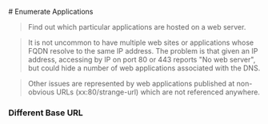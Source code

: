 # Enumerate Applications

> Find out which particular applications are hosted on a web server.

> It is not uncommon to have multiple web sites or applications whose FQDN resolve to the same IP address. The problem is that given an IP address, accessing by IP on port 80 or 443 reports "No web server", but could hide a number of web applications associated with the DNS.

> Other issues are represented by web applications published at non-obvious URLs (xx:80/strange-url) which are not referenced anywhere.

### Different Base URL

 
